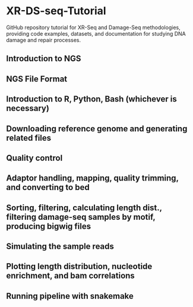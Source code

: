 # XR-DS-seq-Tutorial
 GitHub repository tutorial for XR-Seq and Damage-Seq methodologies, providing code examples, datasets, and documentation for studying DNA damage and repair processes.

## Introduction to NGS

## NGS File Format

## Introduction to R, Python, Bash (whichever is necessary)

## Downloading reference genome and generating related files 

## Quality control

## Adaptor handling, mapping, quality trimming, and converting to bed

## Sorting, filtering, calculating length dist., filtering damage-seq samples by motif, producing bigwig files

## Simulating the sample reads

## Plotting length distribution, nucleotide enrichment, and bam correlations

## Running pipeline with snakemake
